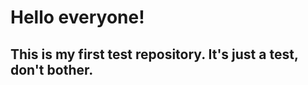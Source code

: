 Hello everyone!
===============

This is my first test repository. It's just a test, don't bother.
---------------------------------
